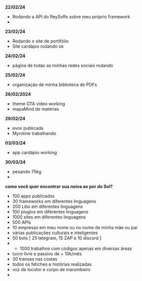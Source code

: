 **22/02/24**
- Rodando a API do ReySofts sobre meu próprio framework 
- 


**23/02/24**
- Rodando o site de portifólio 
- Site cardápio rodando ok

**24/02/24**
- página de todas as minhas redes sociais rodando

**25/02/24**
- organização de minha biblioteca de PDFs 

**26/02/2024**
- theme GTA vídeo working
- mapaMind de matérias

**29/02/24**
- evox publicada
- Myrotine trabalhando


**03/03/24**
- app cardápio working




**30/03/24**
- pesando 75kg
- 




















**como você quer encontrar sua noiva ao por do Sol?**
- 100 apps publicados
- 30 frameworks em diferentes linguagens 
- 200 Libs em diferentes linguagens 
- 100 plugins em diferentes linguagens 
- 1000 sites em diferentes linguagens 
- 500 APIs 
- 10 empresas em meu nome ou no nome de minha mãe ou pai
- várias publicações culturais e inteligentes
- 50 bots [ 25 telegram, 15 ZAP e 10 discord ]
- + 1000 trabalhos com códigos apenas em diversas áreas 
- lucro livre e passivo de + 10k/mês 
- 30 transas nas costas 
- todos os fetiches e histórias realizadas 
- voz de locutor e corpo de marombeiro 
- 